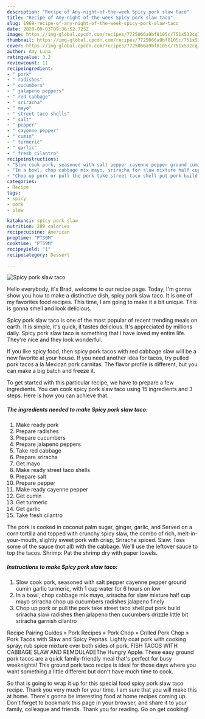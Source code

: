 ```yaml
---
description: "Recipe of Any-night-of-the-week Spicy pork slaw taco"
title: "Recipe of Any-night-of-the-week Spicy pork slaw taco"
slug: 1969-recipe-of-any-night-of-the-week-spicy-pork-slaw-taco
date: 2020-09-03T09:36:52.725Z
image: https://img-global.cpcdn.com/recipes/7725066a9bf8105c/751x532cq70/spicy-pork-slaw-taco-recipe-main-photo.jpg
thumbnail: https://img-global.cpcdn.com/recipes/7725066a9bf8105c/751x532cq70/spicy-pork-slaw-taco-recipe-main-photo.jpg
cover: https://img-global.cpcdn.com/recipes/7725066a9bf8105c/751x532cq70/spicy-pork-slaw-taco-recipe-main-photo.jpg
author: Amy Luna
ratingvalue: 3.2
reviewcount: 11
recipeingredient:
- " pork"
- " radishes"
- " cucumbers"
- " jalapeno peppers"
- " red cabbage"
- " sriracha"
- " mayo"
- " street taco shells"
- " salt"
- " pepper"
- " cayenne pepper"
- " cumin"
- " turmeric"
- " garlic"
- " fresh cilantro"
recipeinstructions:
- "Slow cook pork, seasoned with salt pepper cayenne pepper ground cumin garlic turmeric, with 1 cup water for 6 hours on low"
- "In a bowl, chop cabbage mix mayo, sriracha for slaw mixture half cup mayo sriracha chop up cucumbers radishes jalapeno finely"
- "Chop up pork or pull the pork take street taco shell put pork build sriracha slaw radishes then jalapeno then cucumbers drizzle little bit sriracha garnish cilantro"
categories:
- Recipe
tags:
- spicy
- pork
- slaw

katakunci: spicy pork slaw 
nutrition: 289 calories
recipecuisine: American
preptime: "PT30M"
cooktime: "PT59M"
recipeyield: "1"
recipecategory: Dessert

---
```



![Spicy pork slaw taco](https://img-global.cpcdn.com/recipes/7725066a9bf8105c/751x532cq70/spicy-pork-slaw-taco-recipe-main-photo.jpg)

Hello everybody, it's Brad, welcome to our recipe page. Today, I'm gonna show you how to make a distinctive dish, spicy pork slaw taco. It is one of my favorites food recipes. This time, I am going to make it a bit unique. This is gonna smell and look delicious.

Spicy pork slaw taco is one of the most popular of recent trending meals on earth. It is simple, it's quick, it tastes delicious. It's appreciated by millions daily. Spicy pork slaw taco is something that I have loved my entire life. They're nice and they look wonderful.

If you like spicy food, then spicy pork tacos with red cabbage slaw will be a new favorite at your house. If you need another idea for tacos, try pulled pork tacos a la Mexican pork carnitas. The flavor profile is different, but you can make a big batch and freeze it.


To get started with this particular recipe, we have to prepare a few ingredients. You can cook spicy pork slaw taco using 15 ingredients and 3 steps. Here is how you can achieve that.

<!--inarticleads1-->

##### The ingredients needed to make Spicy pork slaw taco:

1. Make ready  pork
1. Prepare  radishes
1. Prepare  cucumbers
1. Prepare  jalapeno peppers
1. Take  red cabbage
1. Prepare  sriracha
1. Get  mayo
1. Make ready  street taco shells
1. Prepare  salt
1. Prepare  pepper
1. Make ready  cayenne pepper
1. Get  cumin
1. Get  turmeric
1. Get  garlic
1. Take  fresh cilantro


The pork is cooked in coconut palm sugar, ginger, garlic, and Served on a corn tortilla and topped with crunchy spicy slaw, the combo of rich, melt-in-your-mouth, slightly sweet pork with crisp, Sriracha spiced. Slaw: Toss some of the sauce (not all) with the cabbage. We&#39;ll use the leftover sauce to top the tacos. Shrimp: Pat the shrimp dry with paper towels. 

<!--inarticleads2-->

##### Instructions to make Spicy pork slaw taco:

1. Slow cook pork, seasoned with salt pepper cayenne pepper ground cumin garlic turmeric, with 1 cup water for 6 hours on low
1. In a bowl, chop cabbage mix mayo, sriracha for slaw mixture half cup mayo sriracha chop up cucumbers radishes jalapeno finely
1. Chop up pork or pull the pork take street taco shell put pork build sriracha slaw radishes then jalapeno then cucumbers drizzle little bit sriracha garnish cilantro


Recipe Pairing Guides » Pork Recipes » Pork Chop » Grilled Pork Chop » Pork Tacos with Slaw and Spicy Pepitas. Lightly coat pork with cooking spray; rub spice mixture over both sides of pork. FISH TACOS WITH CABBAGE SLAW AND REMOULADEThe Hungry Apple. These easy ground pork tacos are a quick family-friendly meal that&#39;s perfect for busy weeknights! This ground pork taco recipe is ideal for those days where you want something a little different but don&#39;t have much time to cook. 

So that is going to wrap it up for this special food spicy pork slaw taco recipe. Thank you very much for your time. I am sure that you will make this at home. There's gonna be interesting food at home recipes coming up. Don't forget to bookmark this page in your browser, and share it to your family, colleague and friends. Thank you for reading. Go on get cooking!
